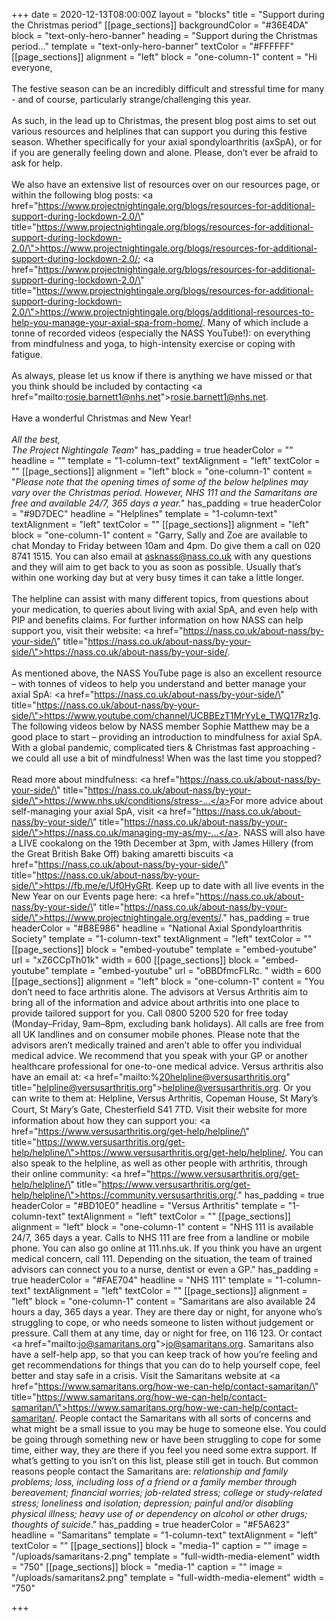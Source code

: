 +++
date = 2020-12-13T08:00:00Z
layout = "blocks"
title = "Support during the Christmas period"
[[page_sections]]
backgroundColor = "#36E4DA"
block = "text-only-hero-banner"
heading = "Support during the Christmas period…"
template = "text-only-hero-banner"
textColor = "#FFFFFF"
[[page_sections]]
alignment = "left"
block = "one-column-1"
content = "Hi everyone,<br><br>The festive season can be an incredibly difficult and stressful time for many - and of course, particularly strange/challenging this year.<br><br>As such, in the lead up to Christmas, the present blog post aims to set out various resources and helplines that can support you during this festive season. Whether specifically for your axial spondyloarthritis (axSpA), or for if you are generally feeling down and alone. Please, don’t ever be afraid to ask for help.<br><br>We also have an extensive list of resources over on our resources page, or within the following blog posts: <a href=\"https://www.projectnightingale.org/blogs/resources-for-additional-support-during-lockdown-2.0/\" title=\"https://www.projectnightingale.org/blogs/resources-for-additional-support-during-lockdown-2.0/\">https://www.projectnightingale.org/blogs/resources-for-additional-support-during-lockdown-2.0/</a>; <a href=\"https://www.projectnightingale.org/blogs/resources-for-additional-support-during-lockdown-2.0/\" title=\"https://www.projectnightingale.org/blogs/resources-for-additional-support-during-lockdown-2.0/\">https://www.projectnightingale.org/blogs/additional-resources-to-help-you-manage-your-axial-spa-from-home/</a>. Many of which include a tonne of recorded videos (especially the NASS YouTube!): on everything from mindfulness and yoga, to high-intensity exercise or coping with fatigue.<br><br>As always, please let us know if there is anything we have missed or that you think should be included by contacting <a href=\"mailto:rosie.barnett1@nhs.net\">rosie.barnett1@nhs.net</a>.<br><br>Have a wonderful Christmas and New Year!<br><br><em>All the best,<br>The Project Nightingale Team</em>"
has_padding = true
headerColor = ""
headline = ""
template = "1-column-text"
textAlignment = "left"
textColor = ""
[[page_sections]]
alignment = "left"
block = "one-column-1"
content = "<em>Please note that the opening times of some of the below helplines may vary over the Christmas period. However, NHS 111 and the Samaritans are free and available 24/7, 365 days a year.</em>"
has_padding = true
headerColor = "#9D7DEC"
headline = "Helplines"
template = "1-column-text"
textAlignment = "left"
textColor = ""
[[page_sections]]
alignment = "left"
block = "one-column-1"
content = "Garry, Sally and Zoe are available to chat Monday to Friday between 10am and 4pm. Do give them a call on 020 8741 1515. You can also email at asknass@nass.co.uk with any questions and they will aim to get back to you as soon as possible. Usually that’s within one working day but at very busy times it can take a little longer.<br><br>The helpline can assist with many different topics, from questions about your medication, to queries about living with axial SpA, and even help with PIP and benefits claims. For further information on how NASS can help support you, visit their website: <a href=\"https://nass.co.uk/about-nass/by-your-side/\" title=\"https://nass.co.uk/about-nass/by-your-side/\">https://nass.co.uk/about-nass/by-your-side/</a>.<br><br>As mentioned above, the NASS YouTube page is also an excellent resource – with tonnes of videos to help you understand and better manage your axial SpA: <a href=\"https://nass.co.uk/about-nass/by-your-side/\" title=\"https://nass.co.uk/about-nass/by-your-side/\">https://www.youtube.com/channel/UCBBEzT1MrYyLe_TWQ17Rz1g</a>. The following videos below by NASS member Sophie Matthew may be a good place to start – providing an introduction to mindfulness for axial SpA. With a global pandemic, complicated tiers &amp; Christmas fast approaching - we could all use a bit of mindfulness! When was the last time you stopped? <br><br>Read more about mindfulness: <a href=\"https://nass.co.uk/about-nass/by-your-side/\" title=\"https://nass.co.uk/about-nass/by-your-side/\">https://www.nhs.uk/conditions/stress-...</a>​ For more advice about self-managing your axial SpA, visit <a href=\"https://nass.co.uk/about-nass/by-your-side/\" title=\"https://nass.co.uk/about-nass/by-your-side/\">https://nass.co.uk/managing-my-as/my-...</a>. NASS will also have a LIVE cookalong on the 19th December at 3pm, with James Hillery (from the Great British Bake Off) baking amaretti biscuits <a href=\"https://nass.co.uk/about-nass/by-your-side/\" title=\"https://nass.co.uk/about-nass/by-your-side/\">https://fb.me/e/Uf0HyGRt</a>. Keep up to date with all live events in the New Year on our Events page here: <a href=\"https://nass.co.uk/about-nass/by-your-side/\" title=\"https://nass.co.uk/about-nass/by-your-side/\">https://www.projectnightingale.org/events/</a>."
has_padding = true
headerColor = "#B8E986"
headline = "National Axial Spondyloarthritis Society"
template = "1-column-text"
textAlignment = "left"
textColor = ""
[[page_sections]]
block = "embed-youtube"
template = "embed-youtube"
url = "xZ6CCpTh01k"
width = 600
[[page_sections]]
block = "embed-youtube"
template = "embed-youtube"
url = "oBBDfmcFLRc. "
width = 600
[[page_sections]]
alignment = "left"
block = "one-column-1"
content = "You don’t need to face arthritis alone. The advisors at Versus Arthritis aim to bring all of the information and advice about arthritis into one place to provide tailored support for you. Call 0800 5200 520 for free today (Monday–Friday, 9am–8pm, excluding bank holidays). All calls are free from all UK landlines and on consumer mobile phones. Please note that the advisors aren’t medically trained and aren’t able to offer you individual medical advice. We recommend that you speak with your GP or another healthcare professional for one-to-one medical advice. Versus arthritis also have an email at: <a href=\"mailto:%20helpline@versusarthritis.org\" title=\"helpline@versusarthritis.org\">helpline@versusarthritis.org</a>. Or you can write to them at: Helpline, Versus Arthritis, Copeman House, St Mary’s Court, St Mary’s Gate, Chesterﬁeld S41 7TD. Visit their website for more information about how they can support you: <a href=\"https://www.versusarthritis.org/get-help/helpline/\" title=\"https://www.versusarthritis.org/get-help/helpline/\">https://www.versusarthritis.org/get-help/helpline/</a>. You can also speak to the helpline, as well as other people with arthritis, through their online community: <a href=\"https://www.versusarthritis.org/get-help/helpline/\" title=\"https://www.versusarthritis.org/get-help/helpline/\">https://community.versusarthritis.org/</a>."
has_padding = true
headerColor = "#BD10E0"
headline = "Versus Arthritis"
template = "1-column-text"
textAlignment = "left"
textColor = ""
[[page_sections]]
alignment = "left"
block = "one-column-1"
content = "NHS 111 is available 24/7, 365 days a year. Calls to NHS 111 are free from a landline or mobile phone. You can also go online at 111.nhs.uk. If you think you have an urgent medical concern, call 111. Depending on the situation, the team of trained advisors can connect you to a nurse, dentist or even a GP."
has_padding = true
headerColor = "#FAE704"
headline = "NHS 111"
template = "1-column-text"
textAlignment = "left"
textColor = ""
[[page_sections]]
alignment = "left"
block = "one-column-1"
content = "Samaritans are also available 24 hours a day, 365 days a year. They are there day or night, for anyone who’s struggling to cope, or who needs someone to listen without judgement or pressure. Call them at any time, day or night for free, on 116 123. Or contact <a href=\"mailto:jo@samaritans.org\">jo@samaritans.org</a>. Samaritans also have a self-help app, so that you can keep track of how you’re feeling and get recommendations for things that you can do to help yourself cope, feel better and stay safe in a crisis. Visit the Samaritans website at <a href=\"https://www.samaritans.org/how-we-can-help/contact-samaritan/\" title=\"https://www.samaritans.org/how-we-can-help/contact-samaritan/\">https://www.samaritans.org/how-we-can-help/contact-samaritan/</a>. People contact the Samaritans with all sorts of concerns and what might be a small issue to you may be huge to someone else. You could be going through something new or have been struggling to cope for some time, either way, they are there if you feel you need some extra support. If what’s getting to you isn’t on this list, please still get in touch. But common reasons people contact the Samaritans are: <em>relationship and family problems; loss, including loss of a friend or a family member through bereavement; financial worries; job-related stress; college or study-related stress; loneliness and isolation; depression; painful and/or disabling physical illness; heavy use of or dependency on alcohol or other drugs; thoughts of suicide</em>."
has_padding = true
headerColor = "#F5A623"
headline = "Samaritans"
template = "1-column-text"
textAlignment = "left"
textColor = ""
[[page_sections]]
block = "media-1"
caption = ""
image = "/uploads/samaritans-2.png"
template = "full-width-media-element"
width = "750"
[[page_sections]]
block = "media-1"
caption = ""
image = "/uploads/samaritans2.png"
template = "full-width-media-element"
width = "750"

+++
